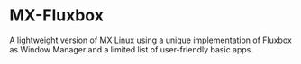 # MX-Fluxbox

A lightweight version of MX Linux using a unique implementation of Fluxbox as Window Manager and a limited list of user-friendly basic apps. 
